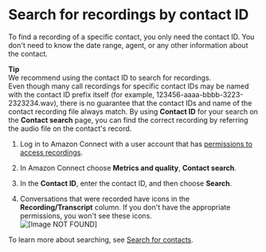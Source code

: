 # Search for recordings by contact ID<a name="search-recordings"></a>

To find a recording of a specific contact, you only need the contact ID\. You don't need to know the date range, agent, or any other information about the contact\. 

**Tip**  
We recommend using the contact ID to search for recordings\.  
Even though many call recordings for specific contact IDs may be named with the contact ID prefix itself \(for example, 123456\-aaaa\-bbbb\-3223\-2323234\.wav\), there is no guarantee that the contact IDs and name of the contact recording file always match\. By using **Contact ID** for your search on the **Contact search** page, you can find the correct recording by referring the audio file on the contact's record\.

1. Log in to Amazon Connect with a user account that has [permissions to access recordings](assign-permssions-to-review-recordings.md)\.

1. In Amazon Connect choose **Metrics and quality**, **Contact search**\. 

1. In the **Contact ID**, enter the contact ID, and then choose **Search**\.

1. Conversations that were recorded have icons in the **Recording/Transcript** column\. If you don't have the appropriate permissions, you won't see these icons\.   
![\[Image NOT FOUND\]](http://docs.aws.amazon.com/connect/latest/adminguide/images/recording-icons.png)

To learn more about searching, see [Search for contacts](contact-search.md)\.